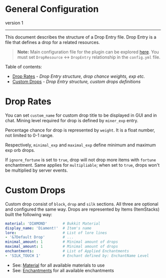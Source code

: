 # General Configuration
version 1

---

This document describes the structure of a Drop Entry file.
Drop Entry is a file that defines a drop for a related resources.

> **Note:** Main configuration file for the plugin can be explored [here](docs/CONFIG_GENERAL.md).
> You must set `DropResource` ↔ `DropEntry` relationship in the `config.yml` file.

Table of contents:

- [Drop Rates](#drop-rates) - *Drop Entry structure, drop chance weights, exp etc.*
- [Custom Drops](#custom-drops) - *Drop Entry structure, custom drops definitions*

# Drop Rates

You can set `custom_name` for custom drop title to be displayed in GUI and in chat.
Mining level required for drop is defined by `miner_exp` entry.

Percentage chance for drop is represented by `weight`. It is a float number, not limited to 0-1 range.

Respectively, `minimal_exp` and `maximal_exp` define minimum and maximum exp orb drops.

If `ignore_fortune` is set to `true`, drop will not drop more items with `fortune` enchantment.
Same applies for `multipliable`; when set to `true`, drops won't be multiplied by server events.

# Custom Drops

Custom drop consist of `block`, `drop` and `silk` sections. All three are optional and configured the same way.
Drops are represented by Items (ItemStacks) built the following way:

```yaml
material: 'DIAMOND'       # Bukkit Material
display_name: 'Diament!'  # Item's name 
lore:                     # List of lore lines
- '&7Default Drop'        # ...
minimal_amount: 1         # Minimal amount of drops
maximal_amount: 1         # Minimal amount of drops
enchantments:             # List of Applied Enchantments
- 'SILK_TOUCH 1'          # Enchant defined by: EnchantName Level
```

- See: [Material](https://hub.spigotmc.org/javadocs/bukkit/org/bukkit/Material.html) for all available materials to use
- See: [Enchantments](https://hub.spigotmc.org/javadocs/bukkit/org/bukkit/enchantments/Enchantment.html) for all available enchantments
